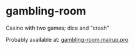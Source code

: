 # gambling-room
 Casino with two games; dice and "crash"

Probably available at: <a href="https://gambling-room.mairup.pro/">gambling-room.mairup.pro</a>
